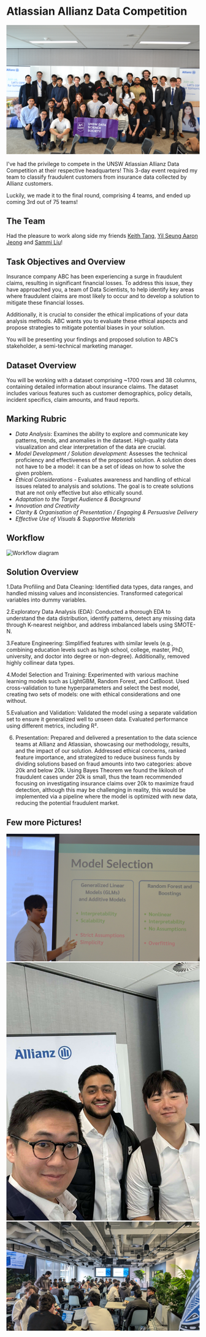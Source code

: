 # Atlassian Allianz Data Competition

<img src="/pictures/pic5.JPG" alt="Home Page Pictures">

I've had the privilege to compete in the UNSW Atlassian Allianz Data Competition at their respective headquarters! This 3-day event required my team to classify fraudulent customers from insurance data collected by Allianz customers.

Luckily, we made it to the final round, comprising 4 teams, and ended up coming 3rd out of 75 teams!

## The Team
Had the pleasure to work along side my friends [Keith Tang](https://www.linkedin.com/in/tzekwongtang/), [Yil Seung Aaron Jeong](https://www.linkedin.com/in/yil-seung-aaron-jeong-260123198/) and 
[Sammi Liu](https://www.linkedin.com/in/jiaying-sammi-liu/)! 

## Task Objectives and Overview

Insurance company ABC has been experiencing a surge in fraudulent claims, resulting in significant
financial losses. To address this issue, they have approached you, a team of Data Scientists, to help
identify key areas where fraudulent claims are most likely to occur and to develop a solution to
mitigate these financial losses.

Additionally, it is crucial to consider the ethical implications of your data analysis methods. ABC wants
you to evaluate these ethical aspects and propose strategies to mitigate potential biases in your
solution.

You will be presenting your findings and proposed solution to ABC’s stakeholder, a semi-technical
marketing manager.

## Dataset Overview 

You will be working with a dataset comprising ~1700 rows and 38 columns, containing detailed information
about insurance claims. The dataset includes various features such as customer demographics, policy
details, incident specifics, claim amounts, and fraud reports.

## Marking Rubric

- *Data Analysis*: Examines the ability to explore and communicate key patterns, trends, and anomalies in the dataset. High-quality data visualization and clear interpretation of the data are crucial.
- *Model Development / Solution development*: Assesses the technical proficiency and effectiveness of the proposed solution. A solution does not have to be a model: it can be a set of ideas on how to solve the given problem.
- *Ethical Considerations* - Evaluates awareness and handling of ethical issues related to analysis and solutions. The goal is to create solutions that are not only effective but also ethically sound.
- *Adaptation to the Target Audience & Background*
- *Innovation and Creativity*
- *Clarity & Organisation of Presentation / Engaging & Persuasive Delivery*
- *Effective Use of Visuals & Supportive Materials*

## Workflow

<img src="/workflow/datasoc-workflow.png" alt="Workflow diagram">

## Solution Overview

1.Data Profiling and Data Cleaning: Identified data types, data ranges, and handled missing values and inconsistencies. Transformed categorical variables into dummy variables.

2.Exploratory Data Analysis (EDA): Conducted a thorough EDA to understand the data distribution, identify patterns, detect any missing data through K-nearest neighbor, and address imbalanced labels using SMOTE-N.

3.Feature Engineering: Simplified features with similar levels (e.g., combining education levels such as high school, college, master, PhD, university, and doctor into degree or non-degree). Additionally, removed highly collinear data types.

4.Model Selection and Training: Experimented with various machine learning models such as LightGBM, Random Forest, and CatBoost. Used cross-validation to tune hyperparameters and select the best model, creating two sets of models: one with ethical considerations and one without.

5.Evaluation and Validation: Validated the model using a separate validation set to ensure it generalized well to unseen data. Evaluated performance using different metrics, including R².

6. Presentation: Prepared and delivered a presentation to the data science teams at Allianz and Atlassian, showcasing our methodology, results, and the impact of our solution. Addressed ethical concerns, ranked feature importance, and strategized to reduce business funds by dividing solutions based on fraud amounts into two categories: above 20k and below 20k. Using Bayes Theorem we found the likilooh of fraudulent cases under 20k is small, thus the team recommended focusing on investigating insurance claims over 20k to maximize fraud detection, although this may be challenging in reality, this would be implemented via a pipeline where the model is optimized with new data, reducing the potential fraudulent market.


## Few more Pictures!

<img src="/pictures/pic1.JPG" alt="Home Page Pictures">

<img src="/pictures/pic6.jpg" alt="Home Page Pictures">

<img src="/pictures/pic3.jpg" alt="Home Page Pictures">
